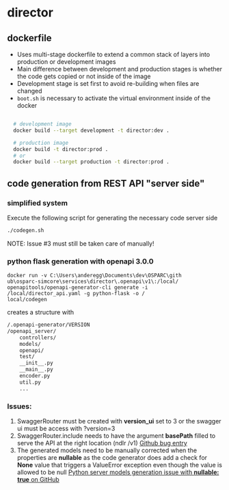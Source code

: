 # director

## dockerfile

- Uses multi-stage dockerfile to extend a common stack of layers into production or development images
- Main difference between development and production stages is whether the code gets copied or not inside of the image
- Development stage is set first to avoid re-building when files are changed
- ``boot.sh`` is necessary to activate the virtual environment inside of the docker

```bash

  # development image
  docker build --target development -t director:dev .

  # production image
  docker build -t director:prod .
  # or
  docker build --target production -t director:prod .

```

## code generation from REST API "server side"

### simplified system

Execute the following script for generating the necessary code server side

```bash
./codegen.sh
```

NOTE: Issue #3 must still be taken care of manually!

### python flask generation with openapi 3.0.0

```docker
docker run -v C:\Users\anderegg\Documents\dev\OSPARC\gith
ub\osparc-simcore\services\director\.openapi\v1\:/local/ openapitools/openapi-generator-cli generate -i /local/director_api.yaml -g python-flask -o /
local/codegen
```

creates a structure with

```bash
/.openapi-generator/VERSION
/openapi_server/
    controllers/
    models/
    openapi/
    test/
    __init__.py
    __main__.py
    encoder.py
    util.py
    ...
```

### Issues:

1. SwaggerRouter must be created with __version_ui__ set to 3 or the swagger ui must be access with ?version=3
2. SwaggerRouter.include needs to have the argument __basePath__ filled to serve the API at the right location (ndlr /v1)  [Github bug entry](https://github.com/aamalev/aiohttp_apiset/issues/45)
3. The generated models need to be manually corrected when the properties are __nullable__ as the code generator does add a check for __None__ value that triggers a ValueError exception even though the value is allowed to be null [Python server models generation issue with __nullable: true__ on GitHub](https://github.com/OpenAPITools/openapi-generator/issues/579)